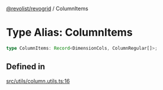 [@revolist/revogrid](README.md) / ColumnItems

# Type Alias: ColumnItems

```ts
type ColumnItems: Record<DimensionCols, ColumnRegular[]>;
```

## Defined in

[src/utils/column.utils.ts:16](https://github.com/revolist/revogrid/blob/15bed16e98b0807fadb0bfdae87d4c121f88e09e/src/utils/column.utils.ts#L16)
